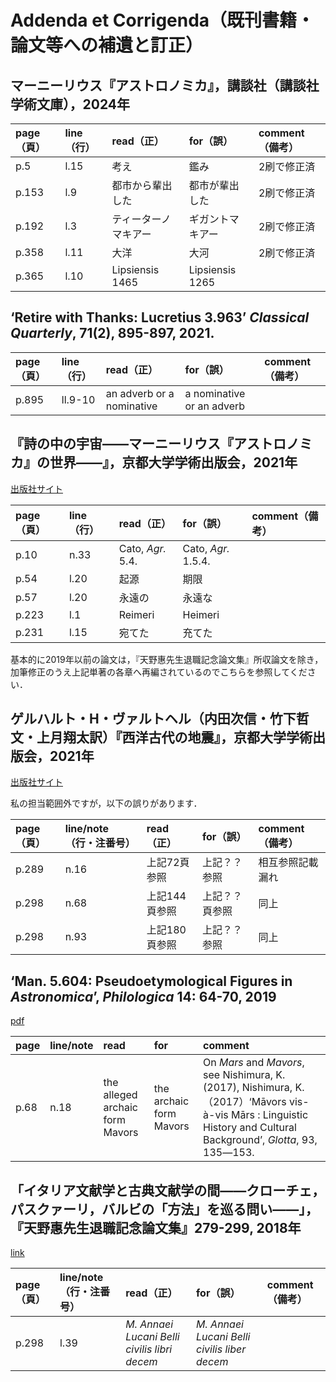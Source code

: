# Addenda et Corrigenda（既刊書籍・論文等への補遺と訂正）

## マーニーリウス『アストロノミカ』，講談社（講談社学術文庫），2024年

| page（頁） | line（行） | read（正） | for（誤） | comment（備考） |
| :--- | :--- | :--- | :--- | :--- |
| p.5 | l.15 | 考え | 鑑み | 2刷で修正済 |
| p.153 | l.9 | 都市から輩出した | 都市が輩出した | 2刷で修正済 |
| p.192 | l.3 | ティーターノマキアー | ギガントマキアー | 2刷で修正済 |
| p.358 | l.11 | 大洋 | 大河 | 2刷で修正済 |
| p.365 | l.10 | Lipsiensis 1465 | Lipsiensis 1265 |  |

## ‘Retire with Thanks: Lucretius 3.963’ *Classical Quarterly*, 71(2), 895-897, 2021.

| page（頁） | line（行） | read（正） | for（誤） | comment（備考） |
| :--- | :--- | :--- | :--- | :--- |
| p.895 | ll.9-10 | an adverb or a nominative | a nominative or an adverb |  |

## 『詩の中の宇宙――マーニーリウス『アストロノミカ』の世界――』，京都大学学術出版会，2021年
[出版社サイト](https://www.kyoto-up.or.jp/books/9784814003150.html)

| page（頁） | line（行） | read（正） | for（誤） | comment（備考） |
| :--- | :--- | :--- | :--- | :--- |
| p.10 | n.33 | Cato, *Agr.* 5.4. | Cato, *Agr.* 1.5.4. |  |
| p.54 | l.20 | 起源 | 期限 |  |
| p.57 | l.20 | 永遠の | 永遠な |  |
| p.223 | l.1 | Reimeri | Heimeri |  |
| p.231 | l.15 | 宛てた | 充てた |  |

基本的に2019年以前の論文は，『天野惠先生退職記念論文集』所収論文を除き，加筆修正のうえ上記単著の各章へ再編されているのでこちらを参照してください．

## ゲルハルト・H・ヴァルトヘル（内田次信・竹下哲文・上月翔太訳）『西洋古代の地震』，京都大学学術出版会，2021年

[出版社サイト](https://www.kyoto-up.or.jp/book.php?id=5161)

私の担当範囲外ですが，以下の誤りがあります．

| page（頁） | line/note（行・注番号） | read（正） | for（誤） | comment（備考） |
| :--- | :--- | :--- | :--- | :--- |
| p.289 | n.16 | 上記72頁参照 | 上記？？参照 | 相互参照記載漏れ |
| p.298 | n.68 | 上記144頁参照 | 上記？？頁参照 | 同上 |
| p.298 | n.93 | 上記180頁参照 | 上記？？参照 | 同上 |

## ‘Man. 5.604: Pseudoetymological Figures in *Astronomica*’, *Philologica* 14: 64-70, 2019

[pdf](https://researchmap.jp/t_takeshita/published_papers/21928404/attachment_file.pdf)

| page | line/note | read | for | comment |
| :--- | :--- | :--- | :--- | :--- |
| p.68 | n.18 | the alleged archaic form Mavors | the archaic form Mavors | On *Mars* and *Mavors*, see Nishimura, K. (2017), Nishimura, K.（2017）‘Māvors vis-à-vis Mārs : Linguistic History and Cultural Background’, *Glotta*, 93, 135―153. |

## 「イタリア文献学と古典文献学の間――クローチェ，パスクァーリ，バルビの「方法」を巡る問い――」，『天野惠先生退職記念論文集』279-299, 2018年

[link](http://hdl.handle.net/2433/233698)

| page（頁） | line/note（行・注番号） | read（正） | for（誤） | comment（備考） |
| :--- | :--- | :--- | :--- | :--- |
| p.298 | l.39 | *M. Annaei Lucani Belli civilis libri decem* | *M. Annaei Lucani Belli civilis liber decem* |  |
